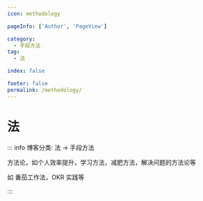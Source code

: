 ```yaml
---
icon: methodology

pageInfo: ['Author', 'PageView']

category:
  - 手段方法
tag:
  - 法

index: false

footer: false
permalink: /methodology/
---
```


# 法

::: info 博客分类: 法 -> 手段方法

方法论，如个人效率提升，学习方法，减肥方法，解决问题的方法论等

如 番茄工作法，OKR 实践等

:::

<Catalog base='/methodology/' />
